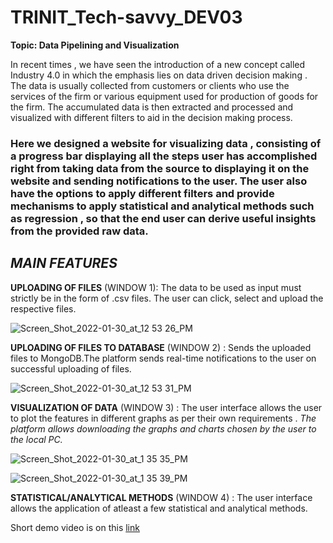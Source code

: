 
# TRINIT_Tech-savvy_DEV03
**Topic: Data Pipelining and Visualization**

In recent times , we have seen the introduction of a new concept 
called Industry 4.0 in which the emphasis lies on data driven decision 
making . The data is usually collected from customers or clients who 
use the services of the firm or various equipment used for production 
of goods for the firm. The accumulated data is then extracted and 
processed and visualized with different filters to aid in the decision 
making process.
### Here we designed a website for visualizing data , consisting of a progress bar displaying all the steps user has accomplished right from taking data from the source to displaying it on the website and sending notifications to the user. The user also have the options to apply different filters and provide mechanisms to apply statistical and analytical methods such as regression , so that the end user can derive useful insights from the provided raw data.
## **_MAIN FEATURES_**
**UPLOADING OF FILES** (WINDOW 1): The data to be used as input must strictly be in the form of .csv files. The user can click, select and upload the respective files.

  ![Screen_Shot_2022-01-30_at_12 53 26_PM](https://user-images.githubusercontent.com/71023544/151691207-b02e667d-d182-4965-8808-b10bf2556e83.png)
                                
                               
**UPLOADING OF FILES TO DATABASE** (WINDOW 2) : Sends the uploaded files to MongoDB.The platform sends real-time notifications to the user on successful uploading of files.
                                       
                                       
![Screen_Shot_2022-01-30_at_12 53 31_PM](https://user-images.githubusercontent.com/71023544/151691356-959de700-6edc-4948-9076-c1883d67c44c.png)


**VISUALIZATION OF DATA** (WINDOW 3) : The user interface allows the user to plot the features in different graphs as per their own requirements .
                                        _The platform allows downloading the graphs and charts chosen by the user to the local PC._ 

![Screen_Shot_2022-01-30_at_1 35 35_PM](https://user-images.githubusercontent.com/71023544/151692310-f0d3f712-5516-4e43-af4c-959558f7de25.png)

![Screen_Shot_2022-01-30_at_1 35 39_PM](https://user-images.githubusercontent.com/71023544/151692446-22e990d5-2a1b-4ea7-8d4b-7ecebd5f7d50.png)
                                        
                                        
**STATISTICAL/ANALYTICAL METHODS** (WINDOW 4) : The user interface allows the application of atleast a few statistical and analytical methods.




Short demo video is on this [link]()

